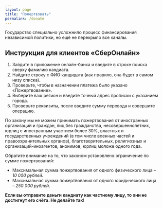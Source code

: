 ```yaml
---
layout: page
title: "Пожертвовать"
permalink: /donate
---
```

Государство специально усложнило процесс финансирования независимой политики, но ещё не перекрыло все каналы.

## Инструкция для клиентов «СберОнлайн»

1. Зайдите в приложение онлайн-банка и введите в строке поиска сверху фамилию кандиата.
2. Найдите строку с ФИО кандидата (как правило, она будет в самом низу списка).
3. Проверьте, чтобы в назначении платежа было указано «Пожертвование».
4. Выберите ваш регион и введите точный адрес прописки с указанием города.
5. Проверьте реквизиты, после введите сумму перевода и совершите операцию.

По закону мы не можем принимать пожертвования от иностранных организаций и граждан, лиц без гражданства, несовершеннолетних, юрлиц
с иностранным участием более 30%, властных и государственных учреждений (в том числе военных частей и правоохранительных органов), благотворительных, религиозных и организаций-иноагентов, анонимов, юрлиц моложе одного года.

Обратите внимание на то, что законом установлено ограничение по сумме пожертвований:
- Максимальная сумма пожертвования от одного физического лица – *10 000 рублей*.
- Максимальная сумма пожертвования от одного юридического лица – *250 000 рублей*.

**Если вы отправите деньги кандиату как частному лицу, то они не достигнут его счёта. Не делайте так!**